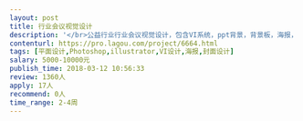 ```yaml
---                
layout: post       
title: 行业会议视觉设计           
description: '</br>公益行业行业会议视觉设计，包含VI系统，ppt背景，背景板，海报，指引等设计。会议时间4月8日。</br>倾向设计师驻广州方便当面交流。</br>'     
contenturl: https://pro.lagou.com/project/6664.html      
tags: [平面设计,Photoshop,illustrator,VI设计,海报,封面设计]            
salary: 5000-10000元          
publish_time: 2018-03-12 10:56:33         
review: 1360人                   
apply: 17人                   
recommend: 0人                   
time_range: 2-4周              
---                 
```

